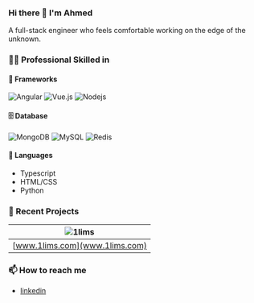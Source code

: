 ### Hi there 👋 I'm Ahmed

A full-stack engineer who feels comfortable working on the edge of the unknown.

### 🤹🏻 Professional Skilled in
#### 🧰 Frameworks
![Angular](https://img.shields.io/badge/-Angular-DD0031?style=flat-square&logo=angular)
![Vue.js](https://img.shields.io/badge/-Vuejs-black?style=flat-square&logo=vue.js)
![Nodejs](https://img.shields.io/badge/-Nodejs-black?style=flat-square&logo=Node.js)

#### 🗄️ Database
![MongoDB](https://img.shields.io/badge/-MongoDB-black?style=flat-square&logo=mongodb)
![MySQL](https://img.shields.io/badge/-MySQL-black?style=flat-square&logo=mysql)
![Redis](https://img.shields.io/badge/-Redis-black?style=flat-square&logo=Redis)

#### 📙 Languages
- Typescript
- HTML/CSS
- Python


### 🏁 Recent Projects
| ![1lims](https://www.1lims.com/wp-content/uploads/2018/05/Logo-black-1.png) |
| ------------- |
| [www.1lims.com](www.1lims.com) |

### 📫 How to reach me
- [linkedin](https://www.linkedin.com/in/weezyjr/)


<!--
**weezyjr/weezyjr** is a ✨ _special_ ✨ repository because its `README.md` (this file) appears on your GitHub profile.

Here are some ideas to get you started:

- 🔭 I’m currently working on ...
- 🌱 I’m currently learning ...
- 👯 I’m looking to collaborate on ...
- 🤔 I’m looking for help with ...
- 💬 Ask me about ...
- 📫 How to reach me: ...
- 😄 Pronouns: ...
- ⚡ Fun fact: ...
-->
